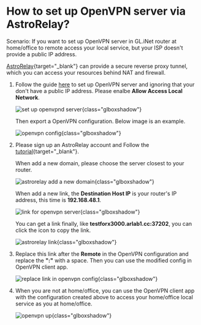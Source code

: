 # How to set up OpenVPN server via AstroRelay?

Scenario: If you want to set up OpenVPN server in GL.iNet router at home/office to remote access your local service, but your ISP doesn't provide a public IP address.

[AstroRelay](https://www.astrorelay.com){target="_blank"} can provide a secure reverse proxy tunnel, which you can access your resources behind NAT and firewall.

1. Follow the guide [here](../interface_guide/openvpn_server.md) to set up OpenVPN server and ignoring that your don't have a public IP address. Please enalbe **Allow Access Local Network**.

    ![set up openvpnd server](https://static.gl-inet.com/docs/router/en/4/tutorials/set_up_openvpn_server_via_astrorelay/start_ovpn_server4x.jpg){class="glboxshadow"}

    Then export a OpenVPN configuration. Below image is an example.

    ![openvpn config](https://static.gl-inet.com/docs/router/en/4/tutorials/set_up_openvpn_server_via_astrorelay/astroovpnpastelink.jpg){class="glboxshadow"}

2. Please sign up an AstroRelay account and Follow the [tutorial](https://www.astrorelay.com/tutorial.html){target="_blank"}.

    When add a new domain, please choose the server closest to your router.

    ![astrorelay add a new domain](https://static.gl-inet.com/docs/router/en/4/tutorials/set_up_openvpn_server_via_astrorelay/astrorelay_add_a_new_domain.png){class="glboxshadow"}

    When add a new link, the **Destination Host IP** is your router's IP address, this time is **192.168.48.1**.

    ![link for openvpn server](https://static.gl-inet.com/docs/router/en/4/tutorials/set_up_openvpn_server_via_astrorelay/astroovpnaddlink.jpg){class="glboxshadow"}

    You can get a link finally, like **testforx3000.arlab1.cc:37202**, you can click the icon to copy the link.

    ![astrorelay link](https://static.gl-inet.com/docs/router/en/4/tutorials/set_up_openvpn_server_via_astrorelay/astroovpncopylink.jpg){class="glboxshadow"}

3. Replace this link after the **Remote** in the OpenVPN configuration and replace the **":"** with a space. Then you can use the modified config in OpenVPN client app.

    ![replace link in openvpn config](https://static.gl-inet.com/docs/router/en/4/tutorials/set_up_openvpn_server_via_astrorelay/astroovpnconfig.jpg){class="glboxshadow"}

4. When you are not at home/office, you can use the OpenVPN client app with the configuration created above to access your home/office local service as you at home/office.

    ![openvpn up](https://static.gl-inet.com/docs/router/en/4/tutorials/set_up_openvpn_server_via_astrorelay/astroovpnup.jpg){class="glboxshadow"}


